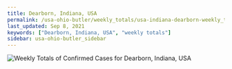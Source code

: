 ```yaml
---
title: Dearborn, Indiana, USA
permalink: /usa-ohio-butler/weekly_totals/usa-indiana-dearborn-weekly_totals.html
last_updated: Sep 8, 2021
keywords: ["Dearborn, Indiana, USA", "weekly totals"]
sidebar: usa-ohio-butler_sidebar
---
```


![Weekly Totals of Confirmed Cases for Dearborn, Indiana, USA](/covid_tracker/images/graphs/usa-indiana-dearborn-weekly_totals_graph.png)
